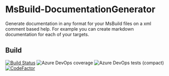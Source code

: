 # MsBuild-DocumentationGenerator
Generate documentation in any format for your MsBuild files on a xml comment based help. For example you can create markdown documentation for each of your targets.

## Build 
[![Build Status](https://dev.azure.com/NorikaDE/MsBuild-Documentation-Generator/_apis/build/status/NorikaDE.MsBuild-DocumentationGenerator?branchName=master)](https://dev.azure.com/NorikaDE/MsBuild-Documentation-Generator/_build/latest?definitionId=4&branchName=master)
![Azure DevOps coverage](https://img.shields.io/azure-devops/coverage/NorikaDE/MsBuild-Documentation-Generator/4)
![Azure DevOps tests (compact)](https://img.shields.io/azure-devops/tests/NorikaDE/MsBuild-Documentation-Generator/4?compact_message)
[![CodeFactor](https://www.codefactor.io/repository/github/norikade/msbuild-documentationgenerator/badge)](https://www.codefactor.io/repository/github/norikade/msbuild-documentationgenerator)

